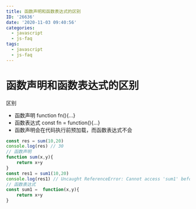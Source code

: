```yaml
---
title: 函数声明和函数表达式的区别
ID: '26636'
date: '2020-11-03 09:40:56'
categories:
  - javascript
  - js-faq
tags:
  - javascript
  - js-faq
---
```


# 函数声明和函数表达式的区别

区别

- 函数声明 function fn(){...}
- 函数表达式 const fn = function(){...}
- 函数声明会在代码执行前预加载，而函数表达式不会

``` js 
const res = sum(10,20)
console.log(res) // 30
// 函数声明
function sum(x,y){
    return x+y
}
const res1 = sum1(10,20)
console.log(res1) // Uncaught ReferenceError: Cannot access 'sum1' before initialization
// 函数表达式
const sum1 =  function(x,y){
    return x+y
}
```
 
 
 
 
 
 
 
 
 
 
 
 
 
 
 
 
 
 
 
 
 
 
 
